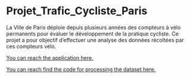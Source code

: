 # Projet_Trafic_Cycliste_Paris
La Ville de Paris déploie depuis plusieurs années des compteurs à vélo permanents pour évaluer le développement de la pratique cycliste.
Ce projet a pour objectif d’effectuer une analyse des données récoltées par ces compteurs vélo.

[You can reach the application here.](https://projettraficcyclisteparis-fh7mungtmierybiebv6kxw.streamlit.app/)

[You can reach find the code for processing the dataset here.](https://github.com/mr-kevin-knight/Projet_Trafic_Cycliste_Paris/blob/main/Code/Projet%20Trafic%20cycliste%20a%CC%80%20Paris_final.ipynb)
